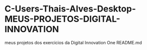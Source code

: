 # C-Users-Thais-Alves-Desktop-MEUS-PROJETOS-DIGITAL-INNOVATION
meus projetos dos exercicios da Digital Innovation One
README.md
